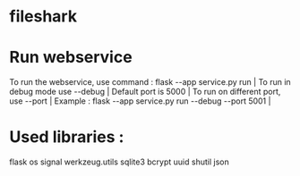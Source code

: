 # fileshark


# Run webservice

To run the webservice, use command : flask --app service.py run  |
To run in debug mode use --debug |
Default port is 5000 |
To run on different port, use --port <portnumber> |
Example : flask --app service.py run --debug --port 5001 |


# Used libraries :
flask
os
signal
werkzeug.utils
sqlite3
bcrypt
uuid
shutil
json